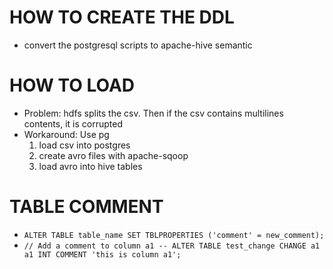HOW TO CREATE THE DDL
=====================

- convert the postgresql scripts to apache-hive semantic


HOW TO LOAD
===========

- Problem: hdfs splits the csv. Then if the csv contains multilines contents, it is corrupted
- Workaround: Use pg
	1. load csv into postgres
	2. create avro files with apache-sqoop
	3. load avro into hive tables


TABLE COMMENT
============

- `ALTER TABLE table_name SET TBLPROPERTIES ('comment' = new_comment);`
- `// Add a comment to column a1 -- ALTER TABLE test_change CHANGE a1 a1 INT COMMENT 'this is column a1';`


